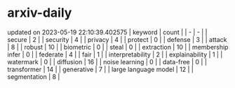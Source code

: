 # arxiv-daily
updated on 2023-05-19 22:10:39.402575
| keyword | count |
| - | - |
| secure | 2 |
| security | 4 |
| privacy | 4 |
| protect | 0 |
| defense | 3 |
| attack | 8 |
| robust | 10 |
| biometric | 0 |
| steal | 0 |
| extraction | 10 |
| membership infer | 0 |
| federate | 4 |
| fair | 1 |
| interpretability | 2 |
| explainability | 1 |
| watermark | 0 |
| diffusion | 16 |
| noise learning | 0 |
| data-free | 0 |
| transformer | 14 |
| generative | 7 |
| large language model | 12 |
| segmentation | 8 |
